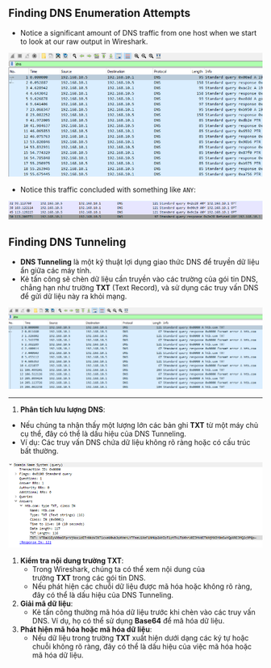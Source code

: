 ## **Finding DNS Enumeration Attempts**

- Notice a significant amount of DNS traffic from one host when we start to look at our raw output in Wireshark.

![](../../Image/image%2020.png)

- Notice this traffic concluded with something like `ANY`:

![](../../Image/image%201%2016.png)

## **Finding DNS Tunneling**

- **DNS Tunneling** là một kỹ thuật lợi dụng giao thức DNS để truyền dữ liệu ẩn giữa các máy tính.
- Kẻ tấn công sẽ chèn dữ liệu cần truyền vào các trường của gói tin DNS, chẳng hạn như trường **TXT** (Text Record), và sử dụng các truy vấn DNS để gửi dữ liệu này ra khỏi mạng.

![](../../Image/image%202%2011.png)

---

1. **Phân tích lưu lượng DNS**:
- Nếu chúng ta nhận thấy một lượng lớn các bản ghi **TXT** từ một máy chủ cụ thể, đây có thể là dấu hiệu của DNS Tunneling.
- Ví dụ: Các truy vấn DNS chứa dữ liệu không rõ ràng hoặc có cấu trúc bất thường.

![](../../Image/image%203%207.png)

1. **Kiểm tra nội dung trường TXT**:
    - Trong Wireshark, chúng ta có thể xem nội dung của trường **TXT** trong các gói tin DNS.
    - Nếu phát hiện các chuỗi dữ liệu được mã hóa hoặc không rõ ràng, đây có thể là dấu hiệu của DNS Tunneling.
2. **Giải mã dữ liệu**:
    - Kẻ tấn công thường mã hóa dữ liệu trước khi chèn vào các truy vấn DNS. Ví dụ, họ có thể sử dụng **Base64** để mã hóa dữ liệu.
3. **Phát hiện mã hóa hoặc mã hóa dữ liệu**:
    - Nếu dữ liệu trong trường **TXT** xuất hiện dưới dạng các ký tự hoặc chuỗi không rõ ràng, đây có thể là dấu hiệu của việc mã hóa hoặc mã hóa dữ liệu.
